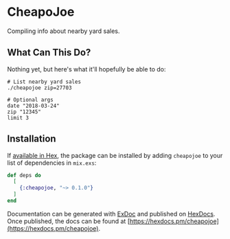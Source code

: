 # CheapoJoe

Compiling info about nearby yard sales.

## What Can This Do?
Nothing yet, but here's what it'll hopefully be able to do:

```
# List nearby yard sales
./cheapojoe zip=27703

# Optional args
date "2018-03-24"
zip "12345"
limit 3
```

## Installation

If [available in Hex](https://hex.pm/docs/publish), the package can be installed
by adding `cheapojoe` to your list of dependencies in `mix.exs`:

```elixir
def deps do
  [
    {:cheapojoe, "~> 0.1.0"}
  ]
end
```

Documentation can be generated with [ExDoc](https://github.com/elixir-lang/ex_doc)
and published on [HexDocs](https://hexdocs.pm). Once published, the docs can
be found at [https://hexdocs.pm/cheapojoe](https://hexdocs.pm/cheapojoe).

